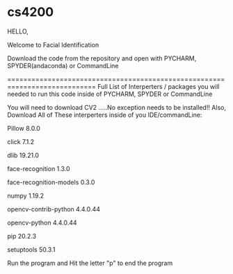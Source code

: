 # cs4200


HELLO, 

Welcome to Facial Identification

Download the code from the repository and open with PYCHARM, SPYDER(andaconda) or CommandLine

============================================================================
Full List of Interperters / packages you will needed to run this code inside of PYCHARM, SPYDER or CommandLine

You will need to download CV2  .....No exception needs to be installed!!
Also,
Download All of These interperters inside of you IDE/commandLine: 

Pillow	8.0.0	

click	7.1.2	

dlib	19.21.0	

face-recognition	1.3.0	

face-recognition-models	0.3.0	

numpy	1.19.2	

opencv-contrib-python	4.4.0.44	

opencv-python	4.4.0.44	

pip	20.2.3	

setuptools	50.3.1



Run the program and Hit the letter "p" to end the program 
